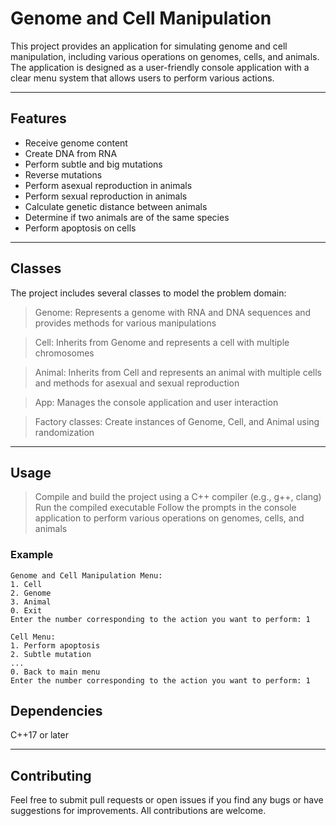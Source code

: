 # Genome and Cell Manipulation
This project provides an application for simulating genome and cell manipulation, including various operations on genomes, cells, and animals. The application is designed as a user-friendly console application with a clear menu system that allows users to perform various actions.

---

## Features
- Receive genome content
- Create DNA from RNA
- Perform subtle and big mutations
- Reverse mutations
- Perform asexual reproduction in animals
- Perform sexual reproduction in animals
- Calculate genetic distance between animals
- Determine if two animals are of the same species
- Perform apoptosis on cells

---

## Classes
The project includes several classes to model the problem domain:

> Genome: Represents a genome with RNA and DNA sequences and provides methods for various manipulations

> Cell: Inherits from Genome and represents a cell with multiple chromosomes

> Animal: Inherits from Cell and represents an animal with multiple cells and methods for asexual and sexual reproduction

> App: Manages the console application and user interaction

> Factory classes: Create instances of Genome, Cell, and Animal using randomization

---

## Usage
> Compile and build the project using a C++ compiler (e.g., g++, clang)
Run the compiled executable
Follow the prompts in the console application to perform various operations on genomes, cells, and animals


### Example
```
Genome and Cell Manipulation Menu:
1. Cell
2. Genome
3. Animal
0. Exit
Enter the number corresponding to the action you want to perform: 1

Cell Menu:
1. Perform apoptosis
2. Subtle mutation
...
0. Back to main menu
Enter the number corresponding to the action you want to perform: 1
```


## Dependencies
C++17 or later

---

## Contributing
Feel free to submit pull requests or open issues if you find any bugs or have suggestions for improvements. All contributions are welcome.
